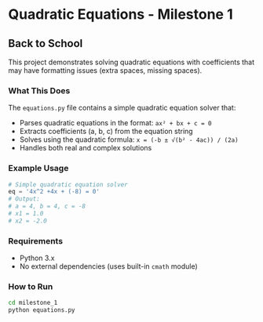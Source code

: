 # Quadratic Equations - Milestone 1

## Back to School

This project demonstrates solving quadratic equations with coefficients that may have formatting issues (extra spaces, missing spaces).


### What This Does

The `equations.py` file contains a simple quadratic equation solver that:
- Parses quadratic equations in the format: `ax² + bx + c = 0`
- Extracts coefficients (a, b, c) from the equation string
- Solves using the quadratic formula: `x = (-b ± √(b² - 4ac)) / (2a)`
- Handles both real and complex solutions

### Example Usage

```python
# Simple quadratic equation solver
eq = '4x^2 +4x + (-8) = 0'
# Output:
# a = 4, b = 4, c = -8
# x1 = 1.0
# x2 = -2.0
```

### Requirements

- Python 3.x
- No external dependencies (uses built-in `cmath` module)

### How to Run

```bash
cd milestone_1
python equations.py
```
